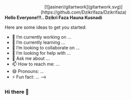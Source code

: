 <div align="center">
[![jasineri/gitartwork](gitartwork.svg)](https://github.com/Dzikrifaza/Dzikrifaza)
</div>

<div>
  <b>Hello Everyone!!!.. Dzikri Faza Hauna Kusnadi</b>
</div>

Here are some ideas to get you started:

- 🔭 I’m currently working on ...
- 🌱 I’m currently learning ...
- 👯 I’m looking to collaborate on ...
- 🤔 I’m looking for help with ...
- 💬 Ask me about ...
- 📫 How to reach me: ...
- 😄 Pronouns: ...
- ⚡ Fun fact: ...
-->
### Hi there 👋

<!--
**Dzikrifaza/Dzikrifaza** is a ✨ _special_ ✨ repository because its `README.md` (this file) appears on your GitHub profile.

